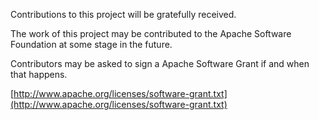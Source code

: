 Contributions to this project will be gratefully received.

The work of this project may be contributed to the Apache Software Foundation at some stage in the future.

Contributors may be asked to sign a Apache Software Grant if and when that happens.

[http://www.apache.org/licenses/software-grant.txt](http://www.apache.org/licenses/software-grant.txt)
